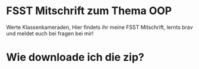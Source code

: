 # FSST Mitschrift zum Thema OOP
Werte Klassenkameraden,
Hier findets ihr meine FSST Mitschrift, lernts brav und meldet euch bei fragen bei mir!

# Wie downloade ich die zip?
